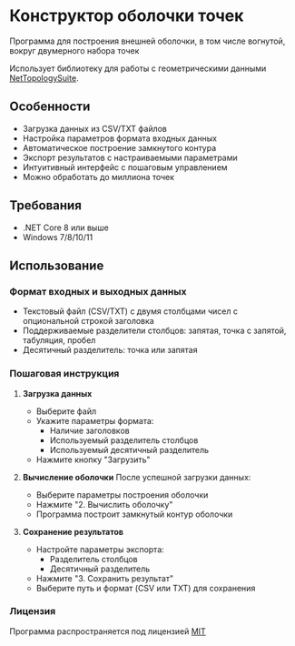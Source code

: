 ﻿# **Конструктор оболочки точек**

Программа для построения внешней оболочки, в том числе вогнутой, вокруг двумерного набора точек

Использует библиотеку для работы с геометрическими данными [NetTopologySuite](https://github.com/NetTopologySuite/NetTopologySuite).

## Особенности

- Загрузка данных из CSV/TXT файлов
- Настройка параметров формата входных данных
- Автоматическое построение замкнутого контура
- Экспорт результатов с настраиваемыми параметрами
- Интуитивный интерфейс с пошаговым управлением
- Можно обработать до миллиона точек

## Требования

- .NET Core 8 или выше
- Windows 7/8/10/11

## Использование
### Формат входных и выходных данных
- Текстовый файл (CSV/TXT) с двумя столбцами чисел с опциональной строкой заголовка
- Поддерживаемые разделители столбцов: запятая, точка с запятой, табуляция, пробел
- Десятичный разделитель: точка или запятая

### Пошаговая инструкция
1. **Загрузка данных**
   - Выберите файл
   - Укажите параметры формата:
     - Наличие заголовков
     - Используемый разделитель столбцов
     - Используемый десятичный разделитель
   - Нажмите кнопку "Загрузить"

2. **Вычисление оболочки**
   После успешной загрузки данных:
   - Выберите параметры построения оболочки
   - Нажмите "2. Вычислить оболочку"
   - Программа построит замкнутый контур оболочки

3. **Сохранение результатов**
   - Настройте параметры экспорта:
     - Разделитель столбцов
     - Десятичный разделитель
   - Нажмите "3. Сохранить результат"
   - Выберите путь и формат (CSV или TXT) для сохранения

### Лицензия
Программа распространяется под лицензией [MIT](LICENSE.txt)
